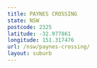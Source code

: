 ```yaml
---
title: PAYNES CROSSING
state: NSW
postcode: 2325
latitude: -32.977861
longitude: 151.317476
url: /nsw/paynes-crossing/
layout: suburb
---
```

